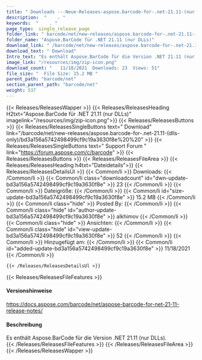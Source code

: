 ```yaml
---
title: " Downloads ---Neue-Releases-aspose.barcode-for-.net-21.11-(nur-dlls) . "
description:  "    . " 
keywords:  "    . " 
page_type:  single_release_page
folder_link: " barcode/net/new-releases/aspose.barcode-for-.net-21.11-(dlls-only)/"
folder_name: "Aspose.BarCode für .NET 21.11 (nur DLLs)"
download_link: " /barcode/net/new-releases/aspose.barcode-for-.net-21.11-(dlls-only)/bd3a156a5742498499cf9c19a3630f8e"
download_text: " Download"
Intro_text: "Es enthält Aspose.BarCode für die Version .NET 21.11 (nur DLLs)."
image_link: "/resources/img/zip-icon.png"
download_count: "   11/18/2021  Downloads: 23  Views: 51"
file_size: "  File Size: 15.2 MB "
parent_path: "barcode/net"
section_parent_path: "barcode/net"
weight: 537
---
```


{{< Releases/ReleasesWapper >}}
  {{< Releases/ReleasesHeading H2txt="Aspose.BarCode für .NET 21.11 (nur DLLs)" imagelink="/resources/img/zip-icon.png">}}
  {{< Releases/ReleasesButtons >}}
    {{< Releases/ReleasesSingleButtons text=" Download" link="/barcode/net/new-releases/aspose.barcode-for-.net-21.11-(dlls-only)/bd3a156a5742498499cf9c19a3630f8e%20%20" >}}
    {{< Releases/ReleasesSingleButtons text=" Support Forum " link="https://forum.aspose.com/c/barcode" >}}
  {{< Releases/ReleasesButtons >}}
  {{< Releases/ReleasesFileArea >}}
    {{< Releases/ReleasesHeading h4txt="Dateidetails">}}
    {{< Releases/ReleasesDetailsUl >}}
            {{< Common/li >}} Downloads: {{< /Common/li >}}
      {{< Common/li class="downloadcount" id="dwn-update-bd3a156a5742498499cf9c19a3630f8e" >}} 23 {{< /Common/li >}}
      {{< Common/li >}} Dateigröße: {{< /Common/li >}}
      {{< Common/li id="size-update-bd3a156a5742498499cf9c19a3630f8e" >}} 15.2 MB {{< /Common/li >}} 
      {{< Common/li  class="hide" >}} Posted By: {{< /Common/li >}} 
      {{< Common/li class="hide" id="author-update-bd3a156a5742498499cf9c19a3630f8e" >}} alkhimov {{< /Common/li >}}
      {{< Common/li class="hide" >}} Ansichten: {{< /Common/li >}}
      {{< Common/li class="hide" id="view-update-bd3a156a5742498499cf9c19a3630f8e" >}} 52 {{< /Common/li >}}
      {{< Common/li >}} Hinzugefügt am: {{< /Common/li >}}
      {{< Common/li id="added-update-bd3a156a5742498499cf9c19a3630f8e" >}} 11/18/2021 {{< /Common/li >}} 

    {{< /Releases/ReleasesDetailsUl >}}

  {{< Releases/ReleasesFileFeatures >}}
      <h4>Versionshinweise</h4><div> <a href="https://docs.aspose.com/barcode/net/aspose-barcode-for-net-21-11-release-notes/">https://docs.aspose.com/barcode/net/aspose-barcode-for-net-21-11-release-notes/</a></div><h4> Beschreibung</h4><div class="HTMLDescription"> Es enthält Aspose.BarCode für die Version .NET 21.11 (nur DLLs).</div>
  {{< /Releases/ReleasesFileFeatures >}}
 {{< /Releases/ReleasesFileArea >}}
{{< /Releases/ReleasesWapper >}}



